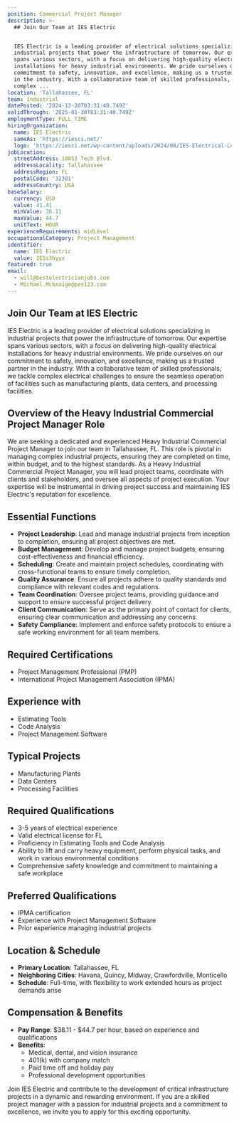 ```yaml
---
position: Commercial Project Manager
description: >-
  ## Join Our Team at IES Electric


  IES Electric is a leading provider of electrical solutions specializing in
  industrial projects that power the infrastructure of tomorrow. Our expertise
  spans various sectors, with a focus on delivering high-quality electrical
  installations for heavy industrial environments. We pride ourselves on our
  commitment to safety, innovation, and excellence, making us a trusted partner
  in the industry. With a collaborative team of skilled professionals, we tackle
  complex ...
location: 'Tallahassee, FL'
team: Industrial
datePosted: '2024-12-20T03:31:40.749Z'
validThrough: '2025-01-30T03:31:40.749Z'
employmentType: FULL_TIME
hiringOrganization:
  name: IES Electric
  sameAs: 'https://iesci.net/'
  logo: 'https://iesci.net/wp-content/uploads/2024/08/IES-Electrical-Logo-color.png'
jobLocation:
  streetAddress: 10853 Tech Blvd.
  addressLocality: Tallahassee
  addressRegion: FL
  postalCode: '32301'
  addressCountry: USA
baseSalary:
  currency: USD
  value: 41.41
  minValue: 38.11
  maxValue: 44.7
  unitText: HOUR
experienceRequirements: midLevel
occupationalCategory: Project Management
identifier:
  name: IES Electric
  value: IESs3hyyx
featured: true
email:
  - will@bestelectricianjobs.com
  - Michael.Mckeaige@pes123.com
---
```




## Join Our Team at IES Electric

IES Electric is a leading provider of electrical solutions specializing in industrial projects that power the infrastructure of tomorrow. Our expertise spans various sectors, with a focus on delivering high-quality electrical installations for heavy industrial environments. We pride ourselves on our commitment to safety, innovation, and excellence, making us a trusted partner in the industry. With a collaborative team of skilled professionals, we tackle complex electrical challenges to ensure the seamless operation of facilities such as manufacturing plants, data centers, and processing facilities.

## Overview of the Heavy Industrial Commercial Project Manager Role

We are seeking a dedicated and experienced Heavy Industrial Commercial Project Manager to join our team in Tallahassee, FL. This role is pivotal in managing complex industrial projects, ensuring they are completed on time, within budget, and to the highest standards. As a Heavy Industrial Commercial Project Manager, you will lead project teams, coordinate with clients and stakeholders, and oversee all aspects of project execution. Your expertise will be instrumental in driving project success and maintaining IES Electric's reputation for excellence.

## Essential Functions

- **Project Leadership**: Lead and manage industrial projects from inception to completion, ensuring all project objectives are met.
- **Budget Management**: Develop and manage project budgets, ensuring cost-effectiveness and financial efficiency.
- **Scheduling**: Create and maintain project schedules, coordinating with cross-functional teams to ensure timely completion.
- **Quality Assurance**: Ensure all projects adhere to quality standards and compliance with relevant codes and regulations.
- **Team Coordination**: Oversee project teams, providing guidance and support to ensure successful project delivery.
- **Client Communication**: Serve as the primary point of contact for clients, ensuring clear communication and addressing any concerns.
- **Safety Compliance**: Implement and enforce safety protocols to ensure a safe working environment for all team members.

## Required Certifications

- Project Management Professional (PMP)
- International Project Management Association (IPMA)

## Experience with

- Estimating Tools
- Code Analysis
- Project Management Software

## Typical Projects

- Manufacturing Plants
- Data Centers
- Processing Facilities

## Required Qualifications

- 3-5 years of electrical experience
- Valid electrical license for FL
- Proficiency in Estimating Tools and Code Analysis
- Ability to lift and carry heavy equipment, perform physical tasks, and work in various environmental conditions
- Comprehensive safety knowledge and commitment to maintaining a safe workplace

## Preferred Qualifications

- IPMA certification
- Experience with Project Management Software
- Prior experience managing industrial projects

## Location & Schedule

- **Primary Location**: Tallahassee, FL
- **Neighboring Cities**: Havana, Quincy, Midway, Crawfordville, Monticello
- **Schedule**: Full-time, with flexibility to work extended hours as project demands arise

## Compensation & Benefits

- **Pay Range**: $38.11 - $44.7 per hour, based on experience and qualifications
- **Benefits**:
  - Medical, dental, and vision insurance
  - 401(k) with company match
  - Paid time off and holiday pay
  - Professional development opportunities

Join IES Electric and contribute to the development of critical infrastructure projects in a dynamic and rewarding environment. If you are a skilled project manager with a passion for industrial projects and a commitment to excellence, we invite you to apply for this exciting opportunity.